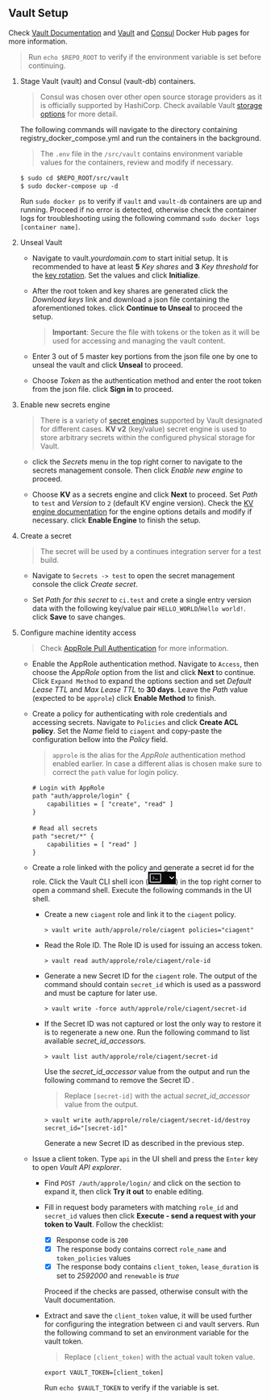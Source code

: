 ## Vault Setup
Check [Vault Documentation](https://www.vaultproject.io/docs/) and [Vault](https://hub.docker.com/_/vault) and [Consul](https://hub.docker.com/_/consul) Docker Hub pages for more information.
> Run `echo $REPO_ROOT` to verify if the environment variable is set before continuing.

1. Stage Vault (vault) and Consul (vault-db) containers.

    > Consul was chosen over other open source storage providers as it is officially supported by HashiCorp. Check available Vault [storage options](https://www.vaultproject.io/docs/configuration/storage/) for more detail.

    The following commands will navigate to the directory containing registry_docker_compose.yml and run the containers in the background.

    > The `.env` file in the `/src/vault` contains environment variable values for the containers, review and modify if necessary.

    ```
    $ sudo cd $REPO_ROOT/src/vault
    $ sudo docker-compose up -d
    ```

    Run `sudo docker ps` to verify if `vault` and `vault-db` containers are up and running. Proceed if no error is detected, otherwise check the container logs for troubleshooting using the following command `sudo docker logs [container name]`.


2. Unseal Vault

    - Navigate to vault._yourdomain.com_ to start initial setup. It is recommended to have at least **5** _Key shares_ and **3** _Key threshold_ for the [key rotation](https://www.vaultproject.io/docs/internals/rotation.html). Set the values and click **Initialize**. 
    
    - After the root token and key shares are generated click the _Download keys_ link and download a json file containing the aforementioned tokes. click **Continue to Unseal** to proceed the setup.
      > **Important**: Secure the file with tokens or the token as it will be used for accessing and managing the vault content.

    - Enter 3 out of 5 master key portions from the json file one by one to unseal the vault and click **Unseal** to proceed.

    - Choose _Token_ as the authentication method and enter the root token from the json file. click **Sign in** to proceed.

3. Enable new secrets engine

    > There is a variety of [secret engines](https://www.vaultproject.io/docs/secrets/index.html) supported by Vault designated for different cases. **KV v2** (key/value) secret engine is  used to store arbitrary secrets within the configured physical storage for Vault.

    - click the _Secrets_ menu in the top right corner to navigate to the secrets management console. Then click _Enable new engine_ to proceed.

    - Choose **KV** as a secrets engine and click **Next** to proceed. Set _Path_ to `test` and _Version_ to `2` (default KV engine version). Check the [KV engine documentation](https://www.vaultproject.io/docs/secrets/kv/kv-v2.html) for the engine options details and modify if necessary. click **Enable Engine** to finish the setup.


4. Create a secret

    > The secret will be used by a continues integration server for a test build.

    - Navigate to `Secrets -> test` to open the secret management console the click _Create secret_.

    - Set _Path for this secret_ to `ci.test` and crete a single entry version data with the following key/value pair `HELLO_WORLD`/`Hello world!`. click **Save** to save changes. 

5. Configure machine identity access
    
    > Check [AppRole Pull Authentication](https://learn.hashicorp.com/vault/identity-access-management/iam-authentication) for more information.

    - Enable the AppRole authentication method. Navigate to `Access`, then choose the _AppRole_ option from the list and click **Next** to continue. Click `Expand Method` to expand the options section and set _Default Lease TTL_ and  _Max Lease TTL_ to **30 days**. Leave the _Path_ value (expected to be `approle`) click **Enable Method** to finish.

    - Create a policy for authenticating with role credentials and accessing secrets. Navigate to `Policies` and click **Create ACL policy**. Set the _Name_ field to `ciagent` and copy-paste the configuration bellow into the _Policy_ field.
    
        > `approle` is the alias for the _AppRole_ authentication method enabled earlier. In case a different alias is chosen make sure to correct the `path` value for login policy.
        
        ```
        # Login with AppRole
        path "auth/approle/login" {
            capabilities = [ "create", "read" ]
        }
        
        # Read all secrets
        path "secret/*" {
            capabilities = [ "read" ]
        }
        ```
    
    -  Create a role linked with the policy and generate a secret id for the role. Click the Vault CLI shell icon (![Alt text](/resources/img/vault_shell.png?raw=true "Vault shell")) in the top right corner to open a command shell. Execute the following commands in the UI shell.

        - Create a new `ciagent` role and link it to the `ciagent` policy.
            ```
            > vault write auth/approle/role/ciagent policies="ciagent"
            ```

        - Read the Role ID. The Role ID is used for issuing an access token.
            ```
            > vault read auth/approle/role/ciagent/role-id
            ```

        -  Generate a new Secret ID for the `ciagent` role. The output of the command should contain `secret_id` which is used as a password and must be capture for later use.
            ```
            > vault write -force auth/approle/role/ciagent/secret-id
            ```

        - If the Secret ID was not captured or lost the only way to restore it is to regenerate a new one. Run the following command to list available *secret_id_accessor*s.

            ```
            > vault list auth/approle/role/ciagent/secret-id 
            ```

            Use the _secret_id_accessor_ value from the output and run the following command to remove the Secret ID .
            > Replace `[secret-id]` with the actual *secret_id_accessor* value from the output.

            ```
            > vault write auth/approle/role/ciagent/secret-id/destroy secret_id="[secret-id]"
            ```

            Generate a new Secret ID as described in the previous step.

    - Issue a client token. Type `api` in the UI shell and press the `Enter` key to open _Vault API explorer_. 
        
        -  Find `POST /auth/approle/login/` and click on the section to expand it, then click **Try it out** to enable editing.
        
        -  Fill in request body parameters with matching `role_id` and `secret_id` values then click **Execute - send a request with your token to Vault**. Follow the checklist:

            - [x] Response code is `200`
            - [x] The response body contains correct `role_name` and `token_policies` values
            - [x] The response body contains `client_token`, `lease_duration` is set to _2592000_ and `renewable` is _true_

            Proceed if the checks are passed, otherwise consult with the Vault documentation.
            
        - Extract and save the `client_token` value, it will be used further for configuring the integration between ci and vault servers. Run the following command to set an environment variable for the vault token.
            > Replace `[client_token]` with the actual vault token value.

            ```
            export VAULT_TOKEN=[client_token]
            ```
            Run `echo $VAULT_TOKEN` to verify if the variable is set.
